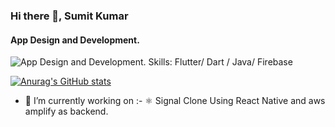 ### Hi there 👋, Sumit Kumar
#### App Design and Development.
![App Design and Development.](https://www.zealousweb.com/wp-content/uploads/2021/06/Blog-Banner-9.jpg)
Skills: Flutter/ Dart / Java/ Firebase

[![Anurag's GitHub stats](https://github-readme-stats.vercel.app/api?username=Sumit31-cyber)](https://github.com/anuraghazra/github-readme-stats)







- 🔭 I’m currently working on  :-
⚛️ Signal Clone Using React Native and aws amplify as backend.














